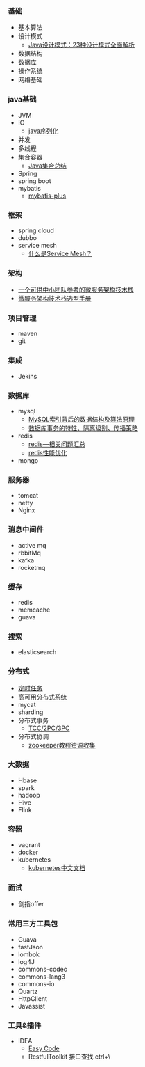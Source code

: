 ### 基础
* 基本算法
* 设计模式
  * [Java设计模式：23种设计模式全面解析](http://c.biancheng.net/design_pattern/)
* 数据结构
* 数据库
* 操作系统
* 网络基础

### java基础
* JVM
* IO
    * [java序列化](https://www.cnblogs.com/9dragon/p/10901448.html)
* 并发
* 多线程
* 集合容器
    * [Java集合总结](https://blog.csdn.net/ThinkWon/article/details/98844796)
* Spring
* spring boot
* mybatis
    * [mybatis-plus](https://mp.baomidou.com/guide/)

### 框架
* spring cloud
* dubbo
* service mesh
  * [什么是Service Mesh？](https://mp.weixin.qq.com/s/iSzQgsK4ANoCV0daIHMuNw)
### 架构
* [一个可供中小团队参考的微服务架构技术栈](https://www.infoq.cn/article/china-microservice-technique/?utm_source=tuicool&utm_medium=referral)
* [微服务架构技术栈选型手册](https://www.infoq.cn/article/micro-service-technology-stack/)
### 项目管理
* maven
* git

### 集成
* Jekins
### 数据库
* mysql
    * [MySQL索引背后的数据结构及算法原理](http://blog.codinglabs.org/articles/theory-of-mysql-index.html)
    * [数据库事务的特性、隔离级别、传播策略](https://www.cnblogs.com/z-sm/p/7245981.html)
* redis
    * [redis—相关问题汇总](https://blog.csdn.net/hebtu666/article/details/102580321)
    * [redis性能优化](https://mp.weixin.qq.com/s/JVTtowoqsIixiaK8WL7wgQ)
* mongo

### 服务器	
* tomcat 
* netty 
* Nginx

### 消息中间件
* active mq
* rbbitMq
* kafka
* rocketmq

### 缓存
* redis
* memcache
* guava

### 搜索
* elasticsearch

### 分布式
* [定时任务](https://mp.weixin.qq.com/s/l4vuYpNRjKxQRkRTDhyg2Q)
* [高可用分布式系统](https://mp.weixin.qq.com/s/WOLQg5AbiPUCPhYz2Ixi2Q)
* mycat
* sharding
* 分布式事务
  * [TCC/2PC/3PC](https://mp.weixin.qq.com/s/08ixco06hMw99365vDiM0w)
* 分布式协调
    * [zookeeper教程资源收集](http://www.cnblogs.com/EasonJim/p/7481825.html)
### 大数据
* Hbase
* spark
* hadoop
* Hive
* Flink

### 容器
* vagrant
* docker
* kubernetes
  * [kubernetes中文文档](http://docs.kubernetes.org.cn)
### 面试
* 剑指offer

### 常用三方工具包
* Guava
* fastJson
* lombok
* log4J
* commons-codec
* commons-lang3
* commons-io
* Quartz
* HttpClient
* Javassist	

### 工具&插件
* IDEA 
   * [Easy Code](https://gitee.com/makejava/EasyCode/wikis/pages?)
   *  RestfulToolkit 接口查找 ctrl+\
    
